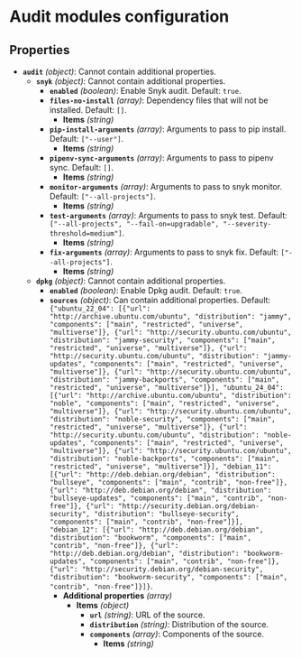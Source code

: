 # Audit modules configuration

## Properties

- **`audit`** _(object)_: Cannot contain additional properties.
  - **`snyk`** _(object)_: Cannot contain additional properties.
    - **`enabled`** _(boolean)_: Enable Snyk audit. Default: `true`.
    - **`files-no-install`** _(array)_: Dependency files that will not be installed. Default: `[]`.
      - **Items** _(string)_
    - **`pip-install-arguments`** _(array)_: Arguments to pass to pip install. Default: `["--user"]`.
      - **Items** _(string)_
    - **`pipenv-sync-arguments`** _(array)_: Arguments to pass to pipenv sync. Default: `[]`.
      - **Items** _(string)_
    - **`monitor-arguments`** _(array)_: Arguments to pass to snyk monitor. Default: `["--all-projects"]`.
      - **Items** _(string)_
    - **`test-arguments`** _(array)_: Arguments to pass to snyk test. Default: `["--all-projects", "--fail-on=upgradable", "--severity-threshold=medium"]`.
      - **Items** _(string)_
    - **`fix-arguments`** _(array)_: Arguments to pass to snyk fix. Default: `["--all-projects"]`.
      - **Items** _(string)_
  - **`dpkg`** _(object)_: Cannot contain additional properties.
    - **`enabled`** _(boolean)_: Enable Dpkg audit. Default: `true`.
    - **`sources`** _(object)_: Can contain additional properties. Default: `{"ubuntu_22_04": [{"url": "http://archive.ubuntu.com/ubuntu", "distribution": "jammy", "components": ["main", "restricted", "universe", "multiverse"]}, {"url": "http://security.ubuntu.com/ubuntu", "distribution": "jammy-security", "components": ["main", "restricted", "universe", "multiverse"]}, {"url": "http://security.ubuntu.com/ubuntu", "distribution": "jammy-updates", "components": ["main", "restricted", "universe", "multiverse"]}, {"url": "http://security.ubuntu.com/ubuntu", "distribution": "jammy-backports", "components": ["main", "restricted", "universe", "multiverse"]}], "ubuntu_24_04": [{"url": "http://archive.ubuntu.com/ubuntu", "distribution": "noble", "components": ["main", "restricted", "universe", "multiverse"]}, {"url": "http://security.ubuntu.com/ubuntu", "distribution": "noble-security", "components": ["main", "restricted", "universe", "multiverse"]}, {"url": "http://security.ubuntu.com/ubuntu", "distribution": "noble-updates", "components": ["main", "restricted", "universe", "multiverse"]}, {"url": "http://security.ubuntu.com/ubuntu", "distribution": "noble-backports", "components": ["main", "restricted", "universe", "multiverse"]}], "debian_11": [{"url": "http://deb.debian.org/debian", "distribution": "bullseye", "components": ["main", "contrib", "non-free"]}, {"url": "http://deb.debian.org/debian", "distribution": "bullseye-updates", "components": ["main", "contrib", "non-free"]}, {"url": "http://security.debian.org/debian-security", "distribution": "bullseye-security", "components": ["main", "contrib", "non-free"]}], "debian_12": [{"url": "http://deb.debian.org/debian", "distribution": "bookworm", "components": ["main", "contrib", "non-free"]}, {"url": "http://deb.debian.org/debian", "distribution": "bookworm-updates", "components": ["main", "contrib", "non-free"]}, {"url": "http://security.debian.org/debian-security", "distribution": "bookworm-security", "components": ["main", "contrib", "non-free"]}]}`.
      - **Additional properties** _(array)_
        - **Items** _(object)_
          - **`url`** _(string)_: URL of the source.
          - **`distribution`** _(string)_: Distribution of the source.
          - **`components`** _(array)_: Components of the source.
            - **Items** _(string)_
